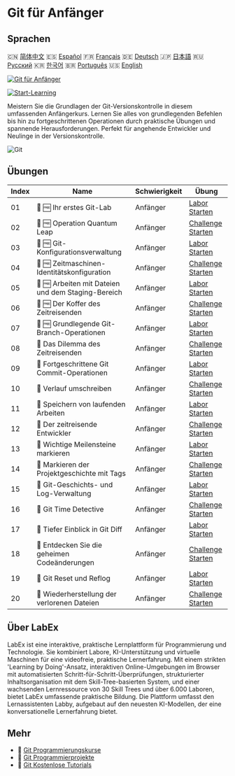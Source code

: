 # Git für Anfänger

## Sprachen

🇨🇳 [简体中文](README_zh.md) 🇪🇸 [Español](README_es.md) 🇫🇷 [Français](README_fr.md) 🇩🇪 [Deutsch](README_de.md) 🇯🇵 [日本語](README_ja.md) 🇷🇺 [Русский](README_ru.md) 🇰🇷 [한국어](README_ko.md) 🇧🇷 [Português](README_pt.md) 🇺🇸 [English](README.md) 

[![Git für Anfänger](https://cover-creator.labex.io/git-for-beginners.png?lang=de)](https://labex.io/de/courses/git-for-beginners)

[![Start-Learning](https://img.shields.io/badge/Start-Learning-whitesmoke?style=for-the-badge)](https://labex.io/de/courses/git-for-beginners)

Meistern Sie die Grundlagen der Git-Versionskontrolle in diesem umfassenden Anfängerkurs. Lernen Sie alles von grundlegenden Befehlen bis hin zu fortgeschrittenen Operationen durch praktische Übungen und spannende Herausforderungen. Perfekt für angehende Entwickler und Neulinge in der Versionskontrolle.

![Git](https://img.shields.io/badge/Git-whitesmoke?style=for-the-badge&logo=git)


## Übungen

|   Index | Name                                               | Schwierigkeit   | Übung                                                                                                                        |
|---------|----------------------------------------------------|-----------------|------------------------------------------------------------------------------------------------------------------------------|
|      01 | 📖 🆓 Ihr erstes Git-Lab                           | Anfänger        | <a target='_blank' href='https://labex.io/de/tutorials/git-your-first-git-lab-92739'>Labor Starten</a>                       |
|      02 | 🎯 🆓 Operation Quantum Leap                       | Anfänger        | <a target='_blank' href='https://labex.io/de/tutorials/git-operation-quantum-leap-387717'>Challenge Starten</a>              |
|      03 | 📖 🆓 Git-Konfigurationsverwaltung                 | Anfänger        | <a target='_blank' href='https://labex.io/de/tutorials/git-git-config-management-385164'>Labor Starten</a>                   |
|      04 | 🎯 🆓 Zeitmaschinen-Identitätskonfiguration        | Anfänger        | <a target='_blank' href='https://labex.io/de/tutorials/git-time-machine-identity-configuration-387720'>Challenge Starten</a> |
|      05 | 📖 🆓 Arbeiten mit Dateien und dem Staging-Bereich | Anfänger        | <a target='_blank' href='https://labex.io/de/tutorials/git-working-with-files-and-staging-area-387457'>Labor Starten</a>     |
|      06 | 🎯 🆓 Der Koffer des Zeitreisenden                 | Anfänger        | <a target='_blank' href='https://labex.io/de/tutorials/git-the-time-traveler-s-suitcase-387725'>Challenge Starten</a>        |
|      07 | 📖 🆓 Grundlegende Git-Branch-Operationen          | Anfänger        | <a target='_blank' href='https://labex.io/de/tutorials/git-git-branch-basic-operations-385163'>Labor Starten</a>             |
|      08 | 🎯  Das Dilemma des Zeitreisenden                  | Anfänger        | <a target='_blank' href='https://labex.io/de/tutorials/git-the-time-traveler-s-dilemma-387733'>Challenge Starten</a>         |
|      09 | 📖  Fortgeschrittene Git Commit-Operationen        | Anfänger        | <a target='_blank' href='https://labex.io/de/tutorials/git-advanced-git-commit-operations-387471'>Labor Starten</a>          |
|      10 | 🎯  Verlauf umschreiben                            | Anfänger        | <a target='_blank' href='https://labex.io/de/tutorials/git-rewriting-history-387746'>Challenge Starten</a>                   |
|      11 | 📖  Speichern von laufenden Arbeiten               | Anfänger        | <a target='_blank' href='https://labex.io/de/tutorials/git-saving-work-in-progress-387492'>Labor Starten</a>                 |
|      12 | 🎯  Der zeitreisende Entwickler                    | Anfänger        | <a target='_blank' href='https://labex.io/de/tutorials/git-the-time-traveling-developer-387759'>Challenge Starten</a>        |
|      13 | 📖  Wichtige Meilensteine markieren                | Anfänger        | <a target='_blank' href='https://labex.io/de/tutorials/git-marking-important-milestones-387493'>Labor Starten</a>            |
|      14 | 🎯  Markieren der Projektgeschichte mit Tags       | Anfänger        | <a target='_blank' href='https://labex.io/de/tutorials/git-tagging-your-project-s-history-387763'>Challenge Starten</a>      |
|      15 | 📖  Git-Geschichts- und Log-Verwaltung             | Anfänger        | <a target='_blank' href='https://labex.io/de/tutorials/git-git-history-and-log-management-387490'>Labor Starten</a>          |
|      16 | 🎯  Git Time Detective                             | Anfänger        | <a target='_blank' href='https://labex.io/de/tutorials/git-git-time-detective-387782'>Challenge Starten</a>                  |
|      17 | 📖  Tiefer Einblick in Git Diff                    | Anfänger        | <a target='_blank' href='https://labex.io/de/tutorials/git-git-diff-deep-dive-387489'>Labor Starten</a>                      |
|      18 | 🎯  Entdecken Sie die geheimen Codeänderungen      | Anfänger        | <a target='_blank' href='https://labex.io/de/tutorials/uncover-the-secret-code-changes-387768'>Challenge Starten</a>         |
|      19 | 📖  Git Reset und Reflog                           | Anfänger        | <a target='_blank' href='https://labex.io/de/tutorials/git-git-reset-and-reflog-387491'>Labor Starten</a>                    |
|      20 | 🎯  Wiederherstellung der verlorenen Dateien       | Anfänger        | <a target='_blank' href='https://labex.io/de/tutorials/git-recover-the-lost-files-387781'>Challenge Starten</a>              |

## Über LabEx

LabEx ist eine interaktive, praktische Lernplattform für Programmierung und Technologie. Sie kombiniert Labore, KI-Unterstützung und virtuelle Maschinen für eine videofreie, praktische Lernerfahrung. Mit einem strikten 'Learning by Doing'-Ansatz, interaktiven Online-Umgebungen im Browser mit automatisierten Schritt-für-Schritt-Überprüfungen, strukturierter Inhaltsorganisation mit dem Skill-Tree-basierten System, und einer wachsenden Lernressource von 30 Skill Trees und über 6.000 Laboren, bietet LabEx umfassende praktische Bildung. Die Plattform umfasst den Lernassistenten Labby, aufgebaut auf den neuesten KI-Modellen, der eine konversationelle Lernerfahrung bietet.

## Mehr

- 🔗 [Git Programmierungskurse](https://github.com/labex-labs/awesome-programming-courses)
- 🔗 [Git Programmierprojekte](https://github.com/labex-labs/awesome-programming-projects)
- 🔗 [Git Kostenlose Tutorials](https://github.com/labex-labs/git-free-tutorials)

